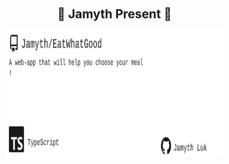 <!-- built at 11/22/2022, 3:17:25 PM -->
<h1 align="center">
🎉 Jamyth Present 🎉
</h1>
<p align="center">
    <a href="https://github.com/Jamyth/EatWhatGood">
        <img width="1000" height="300" src="./readme.svg" />
    </a>
</p>